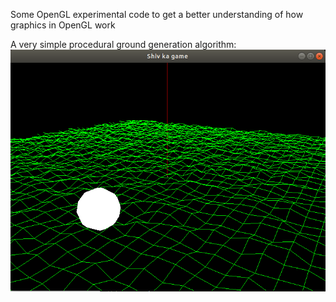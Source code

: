 Some OpenGL experimental code to get a better understanding of how graphics in OpenGL work


A very simple procedural ground generation algorithm:
![Alt text](/procedural_ground_generation.png?raw=true "My procedural ground generation algo")
